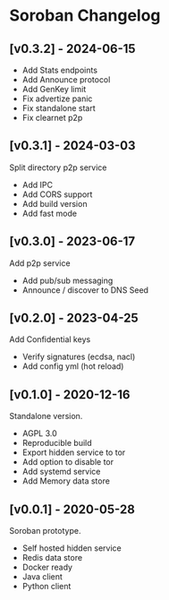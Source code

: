 # Soroban Changelog

## [v0.3.2] - 2024-06-15

- Add Stats endpoints
- Add Announce protocol
- Add GenKey limit
- Fix advertize panic
- Fix standalone start
- Fix clearnet p2p

## [v0.3.1] - 2024-03-03

Split directory p2p service

- Add IPC
- Add CORS support
- Add build version
- Add fast mode

## [v0.3.0] - 2023-06-17

Add p2p service

- Add pub/sub messaging
- Announce / discover to DNS Seed

## [v0.2.0] - 2023-04-25

Add Confidential keys

- Verify signatures (ecdsa, nacl)
- Add config yml (hot reload)

## [v0.1.0] - 2020-12-16

Standalone version.

- AGPL 3.0
- Reproducible build
- Export hidden service to tor
- Add option to disable tor
- Add systemd service
- Add Memory data store

## [v0.0.1] - 2020-05-28

Soroban prototype.

- Self hosted hidden service
- Redis data store
- Docker ready
- Java client
- Python client
